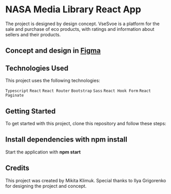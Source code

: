 # NASA Media Library React App

The project is designed by design concept. VseSvoe is a platform for the sale and purchase of eco products, with ratings and information about sellers and their products.

## Concept and design in [Figma](https://www.figma.com/file/fXfws4t0wLdJGHywmW3aLQ/Vse-Svoe?node-id=0-1&t=fI0c6XEKnzyIhBhg-0)

## Technologies Used

This project uses the following technologies:

`Typescript`
`React`
`React Router`
`Bootstrap`
`Sass`
`React Hook Form`
`React Paginate`


## Getting Started
To get started with this project, clone this repository and follow these steps:

## Install dependencies with npm install
Start the application with **npm start**


## Credits
This project was created by Mikita Klimuk. Special thanks to Ilya Grigorenko for designing the project and concept.
